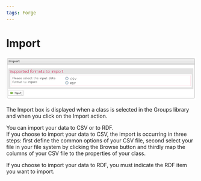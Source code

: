 ```yaml
---
tags: Forge
---
```


Import
======

![](resources/groups-import.png)

The Import box is displayed when a class is selected in the Groups library and when you click on the Import action.

You can import your data to CSV or to RDF.\
If you choose to import your data to CSV, the import is occurring in three steps: first define the common options of your CSV file, second select your file in your file system by clicking the Browse button and thirdly map the columns of your CSV file to the properties of your class.

If you choose to import your data to RDF, you must indicate the RDF item you want to import.

